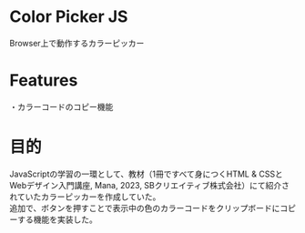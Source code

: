 # Color Picker JS
Browser上で動作するカラーピッカー

# Features
・カラーコードのコピー機能

# 目的
JavaScriptの学習の一環として、教材（1冊ですべて身につくHTML & CSSとWebデザイン入門講座, Mana, 2023, SBクリエイティブ株式会社）にて紹介されていたカラーピッカーを作成していた。<br>
追加で、ボタンを押すことで表示中の色のカラーコードをクリップボードにコピーする機能を実装した。